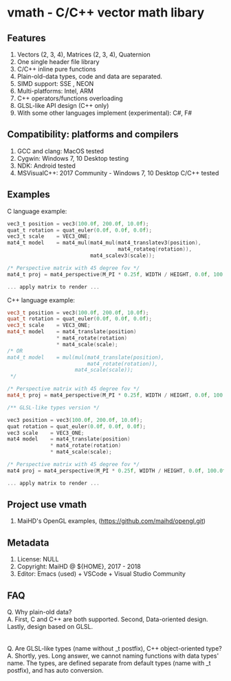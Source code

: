 # vmath - C/C++ vector math libary

## Features
1. Vectors (2, 3, 4), Matrices (2, 3, 4), Quaternion
2. One single header file library
3. C/C++ inline pure functions
4. Plain-old-data types, code and data are separated.
5. SIMD support: SSE , NEON
6. Multi-platforms: Intel, ARM
7. C++ operators/functions overloading
8. GLSL-like API design (C++ only)
9. With some other languages implement (experimental): C#, F#

## Compatibility: platforms and compilers
1. GCC and clang: MacOS tested
2. Cygwin: Windows 7, 10 Desktop testing
3. NDK: Android tested
4. MSVisualC++: 2017 Community - Windows 7, 10 Desktop C/C++ tested

## Examples
C language example:
```C
vec3_t position = vec3(100.0f, 200.0f, 10.0f);
quat_t rotation = quat_euler(0.0f, 0.0f, 0.0f);
vec3_t scale    = VEC3_ONE;
mat4_t model    = mat4_mul(mat4_mul(mat4_translatev3(position),
				                    mat4_rotateq(rotation)),
                           mat4_scalev3(scale));

/* Perspective matrix with 45 degree fov */
mat4_t proj = mat4_perspective(M_PI * 0.25f, WIDTH / HEIGHT, 0.0f, 100.0f);

... apply matrix to render ...
```

C++ language example:
```C++
vec3_t position = vec3(100.0f, 200.0f, 10.0f);
quat_t rotation = quat_euler(0.0f, 0.0f, 0.0f);
vec3_t scale    = VEC3_ONE;
mat4_t model    = mat4_translate(position)
                * mat4_rotate(rotation)
		        * mat4_scale(scale);
/* OR
mat4_t model    = mul(mul(mat4_translate(position), 
                          mat4_rotate(rotation)), 
                      mat4_scale(scale));
 */

/* Perspective matrix with 45 degree fov */
mat4_t proj = mat4_perspective(M_PI * 0.25f, WIDTH / HEIGHT, 0.0f, 100.0f);

/** GLSL-like types version */

vec3 position = vec3(100.0f, 200.0f, 10.0f);
quat rotation = quat_euler(0.0f, 0.0f, 0.0f);
vec3 scale    = VEC3_ONE;
mat4 model    = mat4_translate(position)
              * mat4_rotate(rotation)
	          * mat4_scale(scale);

/* Perspective matrix with 45 degree fov */
mat4 proj = mat4_perspective(M_PI * 0.25f, WIDTH / HEIGHT, 0.0f, 100.0f);

... apply matrix to render ...
```

## Project use vmath
1. MaiHD's OpenGL examples, (https://github.com/maihd/opengl.git)

## Metadata
1. License: NULL
2. Copyright: MaiHD @ ${HOME}, 2017 - 2018
3. Editor: Emacs (used) + VSCode + Visual Studio Community

## FAQ
Q. Why plain-old data?<br/>
A. First, C and C++ are both supported. Second, Data-oriented design. Lastly, design based on GLSL.<br/>
<br/>  
Q. Are GLSL-like types (name without _t postfix), C++ object-oriented type?<br/>
A. Shortly, yes. Long answer, we cannot naming functions with data types' name. The types, are defined separate from default types (name with _t postfix), and has auto conversion.<br/>